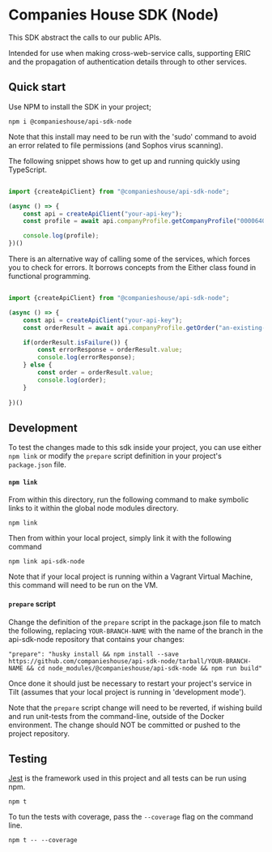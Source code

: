 # Companies House SDK (Node)

This SDK abstract the calls to our public APIs.

Intended for use when making cross-web-service calls, supporting ERIC and the propagation of authentication details through to other services.

## Quick start

Use NPM to install the SDK in your project;

    npm i @companieshouse/api-sdk-node

Note that this install may need to be run with the 'sudo' command to avoid an error related to file permissions (and Sophos virus scanning).

The following snippet shows how to get up and running quickly using TypeScript.

```typescript

import {createApiClient} from "@companieshouse/api-sdk-node";

(async () => {
    const api = createApiClient("your-api-key");
    const profile = await api.companyProfile.getCompanyProfile("00006400");

    console.log(profile);
})()

```

There is an alternative way of calling some of the services, which forces you to check for errors. It borrows concepts from the Either class found in functional programming.
```typescript

import {createApiClient} from "@companieshouse/api-sdk-node";

(async () => {
    const api = createApiClient("your-api-key");
    const orderResult = await api.companyProfile.getOrder("an-existing-order-id");

    if(orderResult.isFailure()) {
        const errorResponse = orderResult.value;
        console.log(errorResponse);
    } else {
        const order = orderResult.value;
        console.log(order);
    }
    
})()

```

## Development

To test the changes made to this sdk inside your project, you can use either `npm link` or modify the `prepare` script definition in your project's `package.json` file.

#### `npm link`

From within this directory, run the following command to make symbolic links to it within the global node modules directory. 

    npm link

Then from within your local project, simply link it with the following command

    npm link api-sdk-node

Note that if your local project is running within a Vagrant Virtual Machine, this command will need to be run on the VM.

#### `prepare` script

Change the definition of the `prepare` script in the package.json file to match the following, replacing `YOUR-BRANCH-NAME` with the name of the branch in the api-sdk-node repository that contains your changes:

    "prepare": "husky install && npm install --save https://github.com/companieshouse/api-sdk-node/tarball/YOUR-BRANCH-NAME && cd node_modules/@companieshouse/api-sdk-node && npm run build"

Once done it should just be necessary to restart your project's service in Tilt (assumes that your local project is running in 'development mode').

Note that the `prepare` script change will need to be reverted, if wishing build and run unit-tests from the command-line, outside of the Docker environment. The change should NOT be committed or pushed to the project repository.

## Testing

[Jest](https://jestjs.io) is the framework used in this project and all tests can be run using npm.

    npm t

To tun the tests with coverage, pass the `--coverage` flag on the command line.

    npm t -- --coverage
